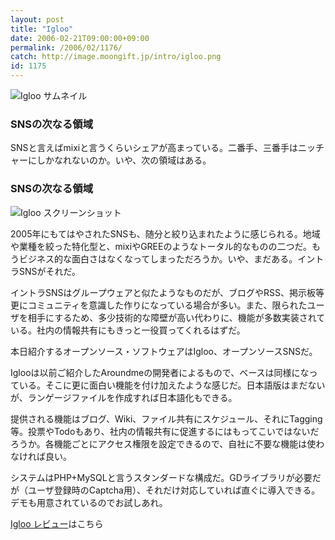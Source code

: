 ```yaml
---
layout: post
title: "Igloo"
date: 2006-02-21T09:00:00+09:00
permalink: /2006/02/1176/
catch: http://image.moongift.jp/intro/igloo.png
id: 1175
---
```

 ![Igloo サムネイル](http://image.moongift.jp/intro/igloo.t.png "Igloo サムネイル")
  

### SNSの次なる領域
  
SNSと言えばmixiと言うくらいシェアが高まっている。二番手、三番手はニッチャーにしかなれないのか。いや、次の領域はある。  
<!--more-->  

### SNSの次なる領域
  

![Igloo スクリーンショット](http://image.moongift.jp/intro/igloo.png "Igloo スクリーンショット")

  

2005年にもてはやされたSNSも、随分と絞り込まれたように感じられる。地域や業種を絞った特化型と、mixiやGREEのようなトータル的なものの二つだ。もうビジネス的な面白さはなくなってしまっただろうか。いや、まだある。イントラSNSがそれだ。

  

イントラSNSはグループウェアと似たようなものだが、ブログやRSS、掲示板等更にコミュニティを意識した作りになっている場合が多い。また、限られたユーザを相手にするため、多少技術的な障壁が高い代わりに、機能が多数実装されている。社内の情報共有にもきっと一役買ってくれるはずだ。

  

本日紹介するオープンソース・ソフトウェアはIgloo、オープンソースSNSだ。

  

Iglooは以前ご紹介したAroundmeの開発者によるもので、ベースは同様になっている。そこに更に面白い機能を付け加えたような感じだ。日本語版はまだないが、ランゲージファイルを作成すれば日本語化もできる。

  

提供される機能はブログ、Wiki、ファイル共有にスケジュール、それにTagging等。投票やTodoもあり、社内の情報共有に促進するにはもってこいではないだろうか。各機能ごとにアクセス権限を設定できるので、自社に不要な機能は使わなければ良い。

  

システムはPHP+MySQLと言うスタンダードな構成だ。GDライブラリが必要だが（ユーザ登録時のCaptcha用）、それだけ対応していれば直ぐに導入できる。デモも用意されているのでお試しあれ。

  

[Igloo レビュー](http://oss.moongift.jp/review/i-1179.html)はこちら

